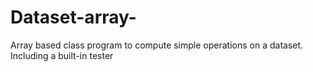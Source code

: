 # Dataset-array-
Array based class program to compute simple operations on a dataset.
Including a built-in tester
